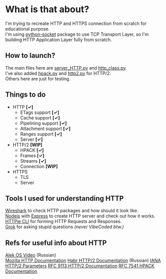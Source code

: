 # What is that about?
I'm trying to recreate HTTP and HTTPS connection from scratch for educational purpose.  
I'm using [python-socket](https://docs.python.org/3/library/socket.html) package to use TCP Transport Layer, so I'm building HTTP Application Layer fully from scratch.
## How to launch?
The main files here are [server_HTTP.py](https://github.com/Akamiblade1297/HTTP_Connection/blob/master/server_HTTP.py) and [http_class.py](https://github.com/Akamiblade1297/HTTP_Connection/blob/master/http_class.py).  
I've also added [hpack.py](https://github.com/Akamiblade1297/HTTP_Connection/blob/master/hpack.py) and [http2.py](https://github.com/Akamiblade1297/HTTP_Connection/blob/master/http2.py) for HTTP/2.  
Others here are just for testing.
## Things to do
 * HTTP **[✓]**  
    * ETags support **[✓]**  
    * Cache support **[✓]**  
    * Pipelining support **[✓]**  
    * Attachment support **[✓]**  
    * Ranges support **[✓]**  
    * Server **[✓]**
 * HTTP/2 **[WIP]**  
    * HPACK **[✓]**  
    * Frames **[✓]**  
    * Streams **[✓]**  
    * Connection **[WIP]** 
 * HTTPS  
    * TLS
    * Server
## Tools I used for understanding HTTP
[Wireshark](https://www.wireshark.org/download.html) to check HTTP packages and how should it look like.  
[Nodejs](https://nodejs.org) with [Express](https://expressjs.com/) to create HTTP server and check out how it works.  
[HTTPie CLI](https://httpie.io/docs/cli/installation) for forming HTTP Requests and Responses.  
[Grok](https://grok.com) for asking stupid questions *(never VibeCoded btw.)*  
## Refs for useful info about HTTP
[Alek OS Video](https://www.youtube.com/watch?v=EAqrn9debZ0) (Russian)  
[Mozilla HTTP Documentation](https://developer.mozilla.org/ru/docs/Web/HTTP)
[Habr HTTP/2 Documentation](https://habr.com/ru/companies/timeweb/articles/751338/) (Russian)
[IANA HTTP/2 Parameters](https://www.iana.org/assignments/http2-parameters/http2-parameters.xhtml)
[RFC 9113 HTTP/2 Documentation](https://www.rfc-editor.org/rfc/rfc9113.html#name-continuation)
[RFC 7541 HPACK Documentation](https://httpwg.org/specs/rfc7541.html)
